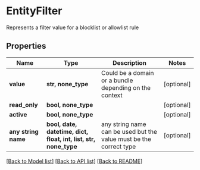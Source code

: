 # EntityFilter

Represents a filter value for a blocklist or allowlist rule

## Properties
Name | Type | Description | Notes
------------ | ------------- | ------------- | -------------
**value** | **str, none_type** | Could be a domain or a bundle depending on the context | [optional] 
**read_only** | **bool, none_type** |  | [optional] 
**active** | **bool, none_type** |  | [optional] 
**any string name** | **bool, date, datetime, dict, float, int, list, str, none_type** | any string name can be used but the value must be the correct type | [optional]

[[Back to Model list]](../README.md#documentation-for-models) [[Back to API list]](../README.md#documentation-for-api-endpoints) [[Back to README]](../README.md)


